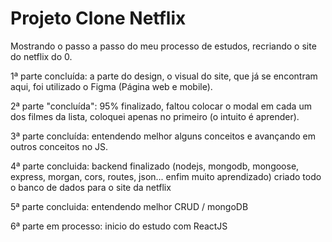 # Projeto Clone Netflix
 
Mostrando o passo a passo do meu processo de estudos, recriando o site do netflix do 0.

1ª parte concluída: a parte do design, o visual do site, que já se encontram aqui, foi utilizado o Figma (Página web e mobile).

2ª parte "concluída": 95% finalizado, faltou colocar o modal em cada um dos filmes da lista, coloquei apenas no primeiro (o intuito é aprender).

3ª parte concluída: entendendo melhor alguns conceitos e avançando em outros conceitos no JS.

4ª parte concluida: backend finalizado (nodejs, mongodb, mongoose, express, morgan, cors, routes, json... enfim muito aprendizado) criado todo o banco de dados para o site da netflix

5ª parte concluida: entendendo melhor CRUD / mongoDB

6ª parte em processo: inicio do estudo com ReactJS




